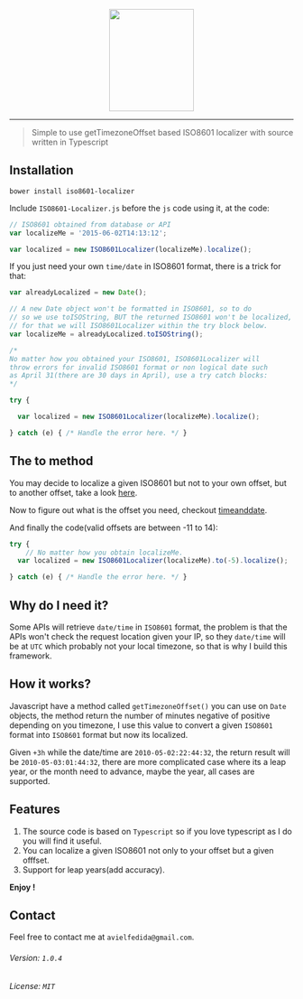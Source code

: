 <p align="center">
	<img height="181" width="150" src="http://i.imgur.com/070F7jH.png">
</p>

---

> Simple to use getTimezoneOffset based ISO8601 localizer with source written in Typescript

## Installation

```
bower install iso8601-localizer
```

Include `ISO8601-Localizer.js` before the `js` code using it, at the code:

```javascript
// ISO8601 obtained from database or API
var localizeMe = '2015-06-02T14:13:12';

var localized = new ISO8601Localizer(localizeMe).localize();
```

If you just need your own `time/date` in ISO8601 format, there is a trick for that:

```javascript
var alreadyLocalized = new Date();

// A new Date object won't be formatted in ISO8601, so to do
// so we use toISOString, BUT the returned ISO8601 won't be localized,
// for that we will ISO8601Localizer within the try block below.
var localizeMe = alreadyLocalized.toISOString();

/*
No matter how you obtained your ISO8601, ISO8601Localizer will
throw errors for invalid ISO8601 format or non logical date such
as April 31(there are 30 days in April), use a try catch blocks:
*/

try {

  var localized = new ISO8601Localizer(localizeMe).localize();

} catch (e) { /* Handle the error here. */ }
```

## The to method

You may decide to localize a given ISO8601 but not to your own offset,
but to another offset, take a look [here](http://www.timeanddate.com/time/map/).

Now to figure out what is the offset you need, checkout [timeanddate](http://www.timeanddate.com/time/zone/).

And finally the code(valid offsets are between -11 to 14):

```javascript
try {
	// No matter how you obtain localizeMe.
  var localized = new ISO8601Localizer(localizeMe).to(-5).localize();

} catch (e) { /* Handle the error here. */ }
```

## Why do I need it?

Some APIs will retrieve `date/time` in `ISO8601` format, the problem is that the APIs won't check the request
location given your IP, so they `date/time` will be at `UTC` which probably not your local timezone, so that is why I build this framework.

## How it works?

Javascript have a method called `getTimezoneOffset()` you can use on `Date` objects, the method return the number of minutes negative of positive depending on you timezone, I use this value to convert a given `ISO8601` format into `ISO8601` format but now its localized.

Given `+3h` while the date/time are `2010-05-02:22:44:32`, the return result will be `2010-05-03:01:44:32`, there are more complicated case where its a leap year, or the  month need to advance, maybe the year, all cases are supported.

## Features

1. The source code is based on `Typescript` so if you love typescript as I do you will find it useful.
2. You can localize a given ISO8601 not only to your offset but a given offfset.
3. Support for leap years(add accuracy).

**Enjoy !**

## Contact

Feel free to contact me at `avielfedida@gmail.com`.

###### Version: `1.0.4`

###### License: `MIT`
